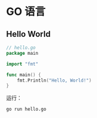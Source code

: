 # GO 语言

## Hello World

```go
// hello.go
package main

import "fmt"

func main() {
    fmt.Println("Hello, World!")
}
```

运行：

```sh
go run hello.go
```

